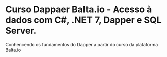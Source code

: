 # Curso Dappaer Balta.io - Acesso à dados com C#, .NET 7, Dapper e SQL Server.

Conhencendo os fundamentos do Dapper a partir do curso da plataforma Balta.io
